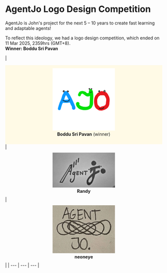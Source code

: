 # AgentJo Logo Design Competition

AgentJo is John's project for the next 5 – 10 years to create fast learning and adaptable agents!

To reflect this ideology, we had a logo design competition, which ended on 11 Mar 2025, 2359hrs (GMT+8).  
**Winner: Boddu Sri Pavan**

| <div style="background-color: #fffae6; text-align: center; padding: 10px;">
  <img src="agentjo_logo.webp" width="200" /><br>
  <strong>Boddu Sri Pavan</strong> (winner)
</div> | <div style="text-align: center; padding: 10px;">
  <img src="agentjo_logo_2.webp" width="200" /><br>
  <strong>Randy</strong>
</div> | <div style="text-align: center; padding: 10px;">
  <img src="agentjo_logo_3.webp" width="200" /><br>
  <strong>neoneye</strong>
</div> |
| --- | --- | --- |
